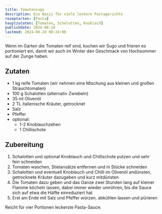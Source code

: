 ```yaml
---
title: Tomatensugo
description: Die Basis für viele leckere Pastagerichte
rezeptarten: [Pasta]
hauptzutaten: [Tomaten, Schalotten, Knoblach]
publishdate: 2024-08-24
lastmod: 2024-08-24 08:24:00
---
```


Wenn im Garten die Tomaten reif sind, kochen wir Sugo und frieren es portioniert ein, damit wir auch im Winter den Geschmack von Hochsommer auf der Zunge haben.

## Zutaten

- 1 kg reife Tomaten (wir nehmen eine Mischung aus kleinen und großen Strauchtomaten)
- 100 g Schalotten (alternativ Zwiebeln)
- 35 ml Olivenöl 
- 2 TL italienische Kräuter, getrocknet
- Salz
- Pfeffer
- optional: 
    - 1-2 Knoblauchzehen 
    - 1 Chillischote 

## Zubereitung

1. Schalotten und optional Knoblauch und Chillischote putzen und sehr fein schneiden
2. Tomaten waschen, Stielansätze entfernen und in Stücke schneiden
3. Schalotten und eventuell Knoblauch und Chilli im Olivenöl andünsten, getrocknete Kräuter dazugeben und kurz mitdünsten
4. Die Tomaten dazu geben und das Ganze zwei Stunden lang auf kleiner Flamme köcheln lassen, dabei immer wieder umrühren, bis die Sauce sich auf etwa die Hälfte einreduziert hat
5. Erst am Ende mit Salz und Pfeffer würzen, abkühlen lassen und pürieren


Reicht für vier Portionen leckerste Pasta-Sauce.
